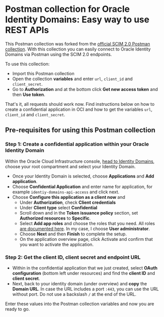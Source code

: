 # Postman collection for Oracle Identity Domains: Easy way to use REST APIs

This Postman collection was forked from the [official SCIM 2.0 Postman collection](https://www.postman.com/postman/workspace/scim/documentation/6248949-de4a96e2-9ebf-426f-bc55-4c5f2de51ab2). With this collection you can easily connect to Oracle Identity Domains via Postman using the SCIM 2.0 endpoints.

To use this collection:

- Import this Postman collection
- Open the collection **variables** and enter `url`, `client_id` and `client_secret`.
- Go to **Authorization** and at the bottom click **Get new access token** and then **Use token**.
    

That's it, all requests should work now. Find instructions below on how to create a confidential application in OCI and how to get the variables `url`, `client_id` and `client_secret`.

## Pre-requisites for using this Postman collection

### Step 1: Create a confidential application within your Oracle Identity Domain

Within the Oracle Cloud Infrastructure console, [head to Identity Domains](https://cloud.oracle.com/identity/domains/), choose your root compartment and select your Identity Domain.

- Once your Identity Domain is selected, choose **Applications** and **Add application**.
- Choose **Confidential Application** and enter name for application, for example `identiy-domains-api-access` and click next.
- Choose **Configure this application as a client now** and
    - Under **Authorization**, check **Client credentials**
    - Under **Client type** select **Confidential**
    - Scroll down and in the **Token issuance policy** section, set **Authorized resources** to **Specific**.
    - Select **Add app roles** and choose the roles that you need. All roles [are documented here](https://docs.oracle.com/en/cloud/paas/identity-cloud/uaids/understand-administrator-roles.html#GUID-9B488723-43A1-47B1-ACB0-41FFD780FD5D). In my case, I choose **User administrator**.
    - Choose **Next** and then **Finish** to complete the setup.
    - On the application overview page, click Activate and confirm that you want to activate the application.

### Step 2: Get the client ID, client secret and endpoint URL

- Within in the confidential application that we just created, select **OAuth configuration** (bottom left under resources) and find the **client ID** and **client secret**.
- Next, back to your identity domain (under overview) and **copy** the **Domain URL**. In case the URL includes a port `:443`, you can use the URL without port. Do not use a backslash `/` at the end of the URL.
    

Enter these values into the Postman collection variables and now you are ready to go.
